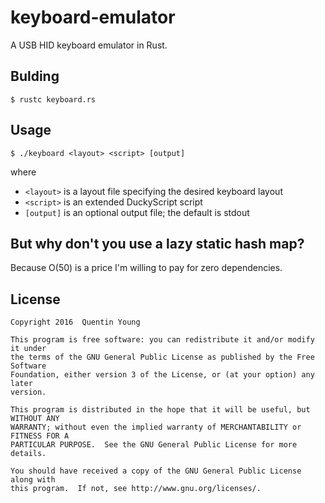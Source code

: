 keyboard-emulator
=================

A USB HID keyboard emulator in Rust.

Bulding
-------
```
$ rustc keyboard.rs
```

Usage
-----
```
$ ./keyboard <layout> <script> [output]
```

where
* `<layout>` is a layout file specifying the desired keyboard layout
* `<script>` is an extended DuckyScript script
* `[output]` is an optional output file; the default is stdout

But why don't you use a lazy static hash map?
---------------------------------------------
Because O(50) is a price I'm willing to pay for zero dependencies.

License
-------

```
Copyright 2016  Quentin Young

This program is free software: you can redistribute it and/or modify it under
the terms of the GNU General Public License as published by the Free Software
Foundation, either version 3 of the License, or (at your option) any later
version.

This program is distributed in the hope that it will be useful, but WITHOUT ANY
WARRANTY; without even the implied warranty of MERCHANTABILITY or FITNESS FOR A
PARTICULAR PURPOSE.  See the GNU General Public License for more details.

You should have received a copy of the GNU General Public License along with
this program.  If not, see http://www.gnu.org/licenses/.
```
